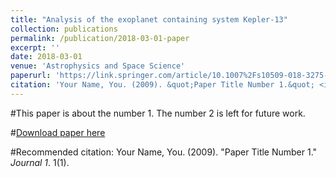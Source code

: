 ```yaml
---
title: "Analysis of the exoplanet containing system Kepler-13"
collection: publications
permalink: /publication/2018-03-01-paper
excerpt: ''
date: 2018-03-01
venue: 'Astrophysics and Space Science'
paperurl: 'https://link.springer.com/article/10.1007%2Fs10509-018-3275-4'
citation: 'Your Name, You. (2009). &quot;Paper Title Number 1.&quot; <i>Journal 1</i>. 1(1).'
---
```

#This paper is about the number 1. The number 2 is left for future work.

#[Download paper here](http://academicpages.github.io/files/paper1.pdf)

#Recommended citation: Your Name, You. (2009). "Paper Title Number 1." <i>Journal 1</i>. 1(1).
